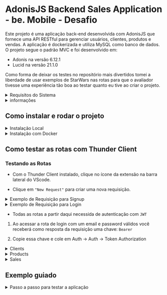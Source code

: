 # AdonisJS Backend Sales Application - be. Mobile - Desafio

Este projeto é uma aplicação back-end desenvolvida com AdonisJS que fornece uma API RESTful para gerenciar usuários, clientes, produtos e vendas. A aplicação é dockerizada e utiliza MySQL como banco de dados. O projeto segue o padrão MVC e foi desenvolvido em:

- Adonis na versão 6.12.1
- Lucid na versão 21.1.0

Como forma de deixar os testes no repositório mais divertidos tomei a liberdade de usar exemplos de StarWars nas rotas para que o avaliador tivesse uma experiência tão boa ao testar quanto eu tive ao criar o projeto.

<details>
<summary> Requisitos do Sistema</summary>

## Requisitos para rodar localmente
- Node.js (versão 14 ou superior)
- NPM (versão 6 ou superior)
- MySQL (versão 8 ou superior)
- VSCode (opcional, mas recomendado)
- Extensão Thunder Client para VSCode (opcional, mas recomendado)

## Requisitos para rodar com Docker
- Docker (versão 20 ou superior)
- Docker Compose (versão 1.25 ou superior)
- VSCode (opcional, mas recomendado)
- Extensão Thunder Client para VSCode (opcional, mas recomendado)

### Instalando VSCode e Thunder Client

1. Baixe e instale o [Visual Studio Code](https://code.visualstudio.com/).
2. Abra o VSCode e vá para a aba de extensões (`Ctrl+Shift+X` ou `Cmd+Shift+X`).
3. Pesquise por `Thunder Client` e instale a extensão.

</details>


<details>
<summary> informações</summary>

## Arquivos importantes

- `docker-compose.yml`
Este arquivo define os serviços do Docker para o projeto, incluindo o serviço do back-end e o serviço do banco de dados MySQL.

- `Dockerfile`
Este arquivo define como a imagem Docker do back-end será construída.

- `entrypoint.sh`
Este script é usado para inicializar o contêiner Docker, garantindo que o banco de dados MySQL esteja pronto antes de iniciar a aplicação AdonisJS.

</details>


## Como instalar e rodar o projeto

<details>
<summary> Instalação Local</summary>

### Instalação local

1. Clone o repositório:

```bash
   git clone <URL_DO_REPOSITORIO>
   cd <NOME_DO_DIRETORIO>
```

2. Instale as dependências:

```bash
npm install
```

3. Crie o arquivo .env com as seguintes variáveis de ambiente:

```env
TZ=UTC
HOST=0.0.0.0
PORT=3333
LOG_LEVEL=info
APP_KEY=T_XEj1cGRvwwFR_OjQmUMA9QLAIl37CX
NODE_ENV=development
DB_CONNECTION=mysql
DB_HOST=127.0.0.1
DB_PORT=3306
DB_USER=root
DB_PASSWORD=123456
DB_DATABASE=be_mobile_api
```

4. Execute as migrações para criar as tabelas no banco de dados:

```bash
node ace migration:run --force

```
5. Inicie a aplicação:

```bash
npm run dev

```

6. Acesse a aplicação em [http://localhost:3333](http://localhost:3333).
</details>

<details>
<summary> Instalação com Docker</summary>

### Instalação com Docker

1. Clone o repositório:

```bash
   git clone <URL_DO_REPOSITORIO>
   cd <NOME_DO_DIRETORIO>
```

2. Crie o arquivo .env com as seguintes variáveis de ambiente:

```env
TZ=UTC
HOST=0.0.0.0
PORT=3333
LOG_LEVEL=info
APP_KEY=T_XEj1cGRvwwFR_OjQmUMA9QLAIl37CX
NODE_ENV=development
DB_CONNECTION=mysql
DB_HOST=127.0.0.1
DB_PORT=3306
DB_USER=root
DB_PASSWORD=123456
DB_DATABASE=be_mobile_api
```

3. Construa e inicie os contêineres:

```bash
docker-compose up --build
```

4. Acesse a aplicação em [http://localhost:3333](http://localhost:3333).
</details>

## Como testar as rotas com Thunder Client


### Testando as Rotas

- Com o Thunder Client instalado, clique no ícone da extensão na barra lateral do VScode.

- Clique em `"New Request"` para criar uma nova requisição.

<details>
<summary>Exemplo de Requisição para Signup</summary>

- URL: `http://localhost:3333/signup`
- Método: `POST`
- Cabeçalhos: `Content-Type: application/json`
- Corpo:
```Json
{
  "name": "Anakin Skywalker",
  "email": "anakin_padawan@starwars",
  "password": "p@ide2"
}
```
</details>
<details>
<summary>Exemplo de Requisição para Login</summary>

- URL: `http://localhost:3333/login`
- Método: `POST`
- Cabeçalhos: `Content-Type: application/json`
- Corpo:
```Json
{
  "email": "anakin_padawan@starwars",
  "password": "p@ide2"
}
```
</details>


- Todas as rotas a partir daqui necessida de autenticação com `JWT`

1. Ao acessar a rota de login com um email e password válidos você receberá como resposta da requisição uma chave: `Bearer`

2. Copie essa chave e cole em Auth -> Auth -> Token Authorization

<details>
<summary>Clients</summary>

### Listar todos os clientes

- URL: `http://localhost:3333/clients`
- Método: `GET`

### Mostrar detalhes de um cliente

- URL: `http://localhost:3333/clients/:id`
- Método: `GET`


### Criar um cliente

- URL: `http://localhost:3333/clients`
- Método: `POST`
- Cabeçalhos: `Content-Type: application/json`
- Corpo:
```Json
{
  "name": "Lucas Skywater",
  "cpf": "00011122233",
  "userId": 1
}

```

### Atualizar um cliente

- URL: `http://localhost:3333/clients/:id`
- Método: `PUT`
- Cabeçalhos: `Content-Type: application/json`
- Corpo:
```Json
{
  "name": "Luke Skywalker",
  "cpf": "00011122233",
  "userId": 1
}

```

### Excluir um cliente

- URL: `http://localhost:3333/clients/:id`
- Método: `DELETE`

</details>
<details>
<summary>Products</summary>

### Listar todos os produtos

- URL: `http://localhost:3333/products`
- Método: `GET`

### Mostrar detalhes de um produto

- URL: `http://localhost:3333/products/:id`
- Método: `GET`


### Criar um produto

- URL: `http://localhost:3333/products`
- Método: `POST`
- Cabeçalhos: `Content-Type: application/json`
- Corpo:
```Json
{
  "name": "Light saber blue",
  "price": 10,
  "description": "Peça rara passada de pai para filho"
}

```

### Atualizar um produto

- URL: `http://localhost:3333/products/:id`
- Método: `PUT`
- Cabeçalhos: `Content-Type: application/json`
- Corpo:
```Json
{
  "name": "Light saber blue",
  "price": 10.000,
  "description": "Peça rara passada de pai para filho, pelo melhor amigo do pai"
}

```

### Excluir um produto (soft delete)

- URL: `http://localhost:3333/products/:id`
- Método: `DELETE`

</details>
<details>
<summary>Sales</summary>

### Criar um venda

- URL: `http://localhost:3333/sales`
- Método: `POST`
- Cabeçalhos: `Content-Type: application/json`
- Corpo:
```Json
{
  "clientId": 1,
  "products": [
    {
      "productId": 1,
      "quantity": 2
    },
    {
      "productId": 2,
      "quantity": 1
    }
  ]
}

```
</details>

## Exemplo guiado
<details>
<summary>Passo a passo para testar a aplicação</summary>

1. **Cria um User**
   - URL: `http://localhost:3333/signup`
   - Método: `POST`
   - Cabeçalhos: `Content-Type: application/json`
   - Corpo:
     ```json
     {
       "name": "Anakin Skywalker",
       "email": "anakin_padawan@starwars",
       "password": "p@ide2"
     }
     ```

2. **Faz login com User**
   - URL: `http://localhost:3333/login`
   - Método: `POST`
   - Cabeçalhos: `Content-Type: application/json`
   - Corpo:
     ```json
     {
       "email": "anakin_padawan@starwars",
       "password": "p@ide2"
     }
     ```
   - Copie o token JWT retornado.

3. **Cria 3 clientes**
   - Cliente 1:
     - URL: `http://localhost:3333/clients`
     - Método: `POST`
     - Cabeçalhos: `Content-Type: application/json`, `Authorization: Bearer <SEU_TOKEN>`
     - Corpo:
       ```json
       {
         "name": "Leia Organa",
         "cpf": "11122233344",
         "userId": 1
       }
       ```
   - Cliente 2:
     - URL: `http://localhost:3333/clients`
     - Método: `POST`
     - Cabeçalhos: `Content-Type: application/json`, `Authorization: Bearer <SEU_TOKEN>`
     - Corpo:
       ```json
       {
         "name": "Jar Jar Binks",
         "cpf": "22233344455",
         "userId": 1
       }
       ```
   - Cliente 3:
     - URL: `http://localhost:3333/clients`
     - Método: `POST`
     - Cabeçalhos: `Content-Type: application/json`, `Authorization: Bearer <SEU_TOKEN>`
     - Corpo:
       ```json
       {
         "name": "Chewbacca",
         "cpf": "33344455566",
         "userId": 1
       }
       ```

4. **Edita um cliente**
   - URL: `http://localhost:3333/clients/2`
   - Método: `PUT`
   - Cabeçalhos: `Content-Type: application/json`, `Authorization: Bearer <SEU_TOKEN>`
   - Corpo:
     ```json
     {
       "name": "Han Solo",
       "cpf": "22233344455",
       "userId": 1
     }
     ```

5. **Apaga um cliente**
   - URL: `http://localhost:3333/clients/3`
   - Método: `DELETE`
   - Cabeçalhos: `Authorization: Bearer <SEU_TOKEN>`

6. **Verifica um cliente específico**
   - URL: `http://localhost:3333/clients/1`
   - Método: `GET`
   - Cabeçalhos: `Authorization: Bearer <SEU_TOKEN>`

7. **Cria 3 Produtos**
   - Produto 1:
     - URL: `http://localhost:3333/products`
     - Método: `POST`
     - Cabeçalhos: `Content-Type: application/json`, `Authorization: Bearer <SEU_TOKEN>`
     - Corpo:
       ```json
       {
         "name": "Light saber blue",
         "price": 10,
         "description": "Peça rara passada de pai para filho"
       }
       ```
   - Produto 2:
     - URL: `http://localhost:3333/products`
     - Método: `POST`
     - Cabeçalhos: `Content-Type: application/json`, `Authorization: Bearer <SEU_TOKEN>`
     - Corpo:
       ```json
       {
         "name": "Light saber red",
         "price": 20,
         "description": "Peça rara de um Lord Sith"
       }
       ```
   - Produto 3:
     - URL: `http://localhost:3333/products`
     - Método: `POST`
     - Cabeçalhos: `Content-Type: application/json`, `Authorization: Bearer <SEU_TOKEN>`
     - Corpo:
       ```json
       {
         "name": "Blaster",
         "price": 2,
         "description": "Arma ótima, porém difícil de acertar"
       }
       ```

8. **Edita um produto**
   - URL: `http://localhost:3333/products/2`
   - Método: `PUT`
   - Cabeçalhos: `Content-Type: application/json`, `Authorization: Bearer <SEU_TOKEN>`
   - Corpo:
     ```json
     {
       "name": "Light saber red",
       "price": 5,
       "description": "Peça não tão rara, basta virar sith para ganhar"
     }
     ```

9. **Apaga um produto**
   - URL: `http://localhost:3333/products/3`
   - Método: `DELETE`
   - Cabeçalhos: `Authorization: Bearer <SEU_TOKEN>`

10. **Verifica se estão todos os produtos**
    - URL: `http://localhost:3333/products`
    - Método: `GET`
    - Cabeçalhos: `Authorization: Bearer <SEU_TOKEN>`

11. **Verifica um produto específico**
    - URL: `http://localhost:3333/products/1`
    - Método: `GET`
    - Cabeçalhos: `Authorization: Bearer <SEU_TOKEN>`

12. **Cria uma venda**
    - URL: `http://localhost:3333/sales`
    - Método: `POST`
    - Cabeçalhos: `Content-Type: application/json`, `Authorization: Bearer <SEU_TOKEN>`
    - Corpo:
      ```json
      {
        "clientId": 1,
        "products": [
          {
            "productId": 1,
            "quantity": 2
          },
          {
            "productId": 2,
            "quantity": 1
          }
        ]
      }
      ```

13. **Verifica se estão todos os clientes**
    - URL: `http://localhost:3333/clients`
    - Método: `GET`
    - Cabeçalhos: `Authorization: Bearer <SEU_TOKEN>`
</details>